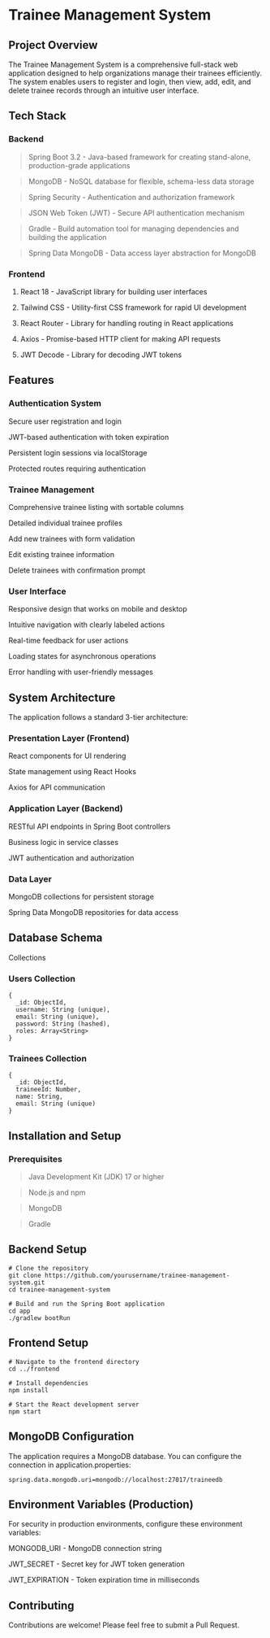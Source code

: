 # Trainee Management System

## Project Overview

The Trainee Management System is a comprehensive full-stack web application designed to help organizations manage their trainees efficiently. 
The system enables users to register and login, then view, add, edit, and delete trainee records through an intuitive user interface.

## Tech Stack

### Backend

> Spring Boot 3.2 - Java-based framework for creating stand-alone, production-grade applications

> MongoDB - NoSQL database for flexible, schema-less data storage

> Spring Security - Authentication and authorization framework

> JSON Web Token (JWT) - Secure API authentication mechanism

> Gradle - Build automation tool for managing dependencies and building the application

> Spring Data MongoDB - Data access layer abstraction for MongoDB

### Frontend

1. React 18 - JavaScript library for building user interfaces
   
2. Tailwind CSS - Utility-first CSS framework for rapid UI development
   
3. React Router - Library for handling routing in React applications
   
4. Axios - Promise-based HTTP client for making API requests
   
5. JWT Decode - Library for decoding JWT tokens
    
## Features

### Authentication System

Secure user registration and login

JWT-based authentication with token expiration

Persistent login sessions via localStorage

Protected routes requiring authentication

### Trainee Management

Comprehensive trainee listing with sortable columns

Detailed individual trainee profiles

Add new trainees with form validation

Edit existing trainee information

Delete trainees with confirmation prompt

### User Interface

Responsive design that works on mobile and desktop

Intuitive navigation with clearly labeled actions

Real-time feedback for user actions

Loading states for asynchronous operations

Error handling with user-friendly messages

## System Architecture

The application follows a standard 3-tier architecture:

### Presentation Layer (Frontend)

React components for UI rendering

State management using React Hooks

Axios for API communication

### Application Layer (Backend)

RESTful API endpoints in Spring Boot controllers

Business logic in service classes

JWT authentication and authorization

### Data Layer

MongoDB collections for persistent storage

Spring Data MongoDB repositories for data access


## Database Schema

Collections

### Users Collection

```
{
  _id: ObjectId,
  username: String (unique),
  email: String (unique),
  password: String (hashed),
  roles: Array<String>
}
```

### Trainees Collection

```
{
  _id: ObjectId,
  traineeId: Number,
  name: String,
  email: String (unique)
}
```

## Installation and Setup

### Prerequisites

> Java Development Kit (JDK) 17 or higher

> Node.js and npm

> MongoDB

> Gradle


## Backend Setup

```
# Clone the repository
git clone https://github.com/yourusername/trainee-management-system.git
cd trainee-management-system

# Build and run the Spring Boot application
cd app
./gradlew bootRun
```

## Frontend Setup

```
# Navigate to the frontend directory
cd ../frontend

# Install dependencies
npm install

# Start the React development server
npm start
```

## MongoDB Configuration

The application requires a MongoDB database. You can configure the connection in application.properties:

```
spring.data.mongodb.uri=mongodb://localhost:27017/traineedb
```

## Environment Variables (Production)

For security in production environments, configure these environment variables:

MONGODB_URI - MongoDB connection string

JWT_SECRET - Secret key for JWT token generation

JWT_EXPIRATION - Token expiration time in milliseconds

## Contributing

Contributions are welcome! Please feel free to submit a Pull Request.


